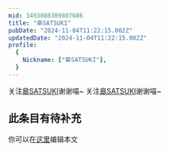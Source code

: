 ```yaml
---
mid: 3493088309807686
title: "皋SATSUKI"
pubDate: "2024-11-04T11:22:15.002Z"
updatedDate: "2024-11-04T11:22:15.002Z"
profile:
  {
    Nickname: ["皋SATSUKI"],
  }
---
```


关注[皋SATSUKI](https://space.bilibili.com/3493088309807686)谢谢喵~ 关注[皋SATSUKI](https://space.bilibili.com/3493088309807686)谢谢喵~

## 此条目有待补充
你可以在[这里](https://github.com/Yuhanawa/VTuber.ICU-Content/edit/master/v/皋SATSUKI/index.md)编辑本文
